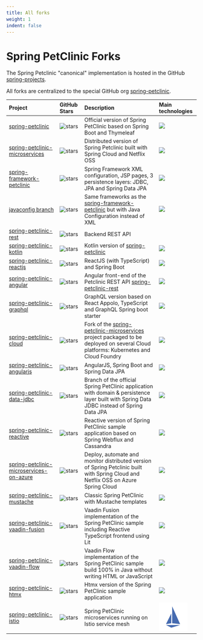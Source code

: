 ```yaml
---
title: All forks
weight: 1
indent: false
---
```


# Spring PetClinic Forks

The Spring Petclinic "canonical" implementation is hosted in the GitHub [spring-projects](https://github.com/spring-projects/spring-petclinic).

All forks are centralized to the special GitHub org [spring-petclinic](https://github.com/spring-petclinic).


|Project                          | GitHub Stars                                                                                                              | Description                                                                                                                                | Main technologies                       |
|:--------------------------------|:--------------------------------------------------------------------------------------------------------------------------|:-------------------------------------------------------------------------------------------------------------------------------------------|:----------------------------------------|
|[spring-petclinic]               | ![stars](https://img.shields.io/github/stars/spring-projects/spring-petclinic.svg?style=social&label=Star)                | Official version of Spring PetClinic based on Spring Boot and Thymeleaf                                                                    | ![](../images/icon-spring-boot.png)     |
|[spring-petclinic-microservices] | ![stars](https://img.shields.io/github/stars/spring-petclinic/spring-petclinic-microservices.svg?style=social&label=Star) | Distributed version of Spring Petclinic built with Spring Cloud and Netflix OSS                                                            | ![](../images/icon-spring-cloud.png)    |
|[spring-framework-petclinic]     | ![stars](https://img.shields.io/github/stars/spring-petclinic/spring-framework-petclinic.svg?style=social&label=Star)     | Spring Framework XML configuration, JSP pages, 3 persistence layers: JDBC, JPA and Spring Data JPA                                         | ![](../images/icon-spring-framework.png)|
|[javaconfig branch]              | ![stars](https://img.shields.io/github/stars/spring-petclinic/spring-framework-petclinic.svg?style=social&label=Star)     | Same frameworks as the [spring-framework-petclinic][] but with Java Configuration instead of XML                                           | ![](../images/icon-spring-framework.png)|
|[spring-petclinic-rest]          | ![stars](https://img.shields.io/github/stars/spring-petclinic/spring-petclinic-rest.svg?style=social&label=Star)          | Backend REST API                                                                                                                           |                                         |
|[spring-petclinic-kotlin]        | ![stars](https://img.shields.io/github/stars/spring-petclinic/spring-petclinic-kotlin.svg?style=social&label=Star)        | Kotlin version of [spring-petclinic][]                                                                                                     | ![](../images/icon-kotlin.png)          |
|[spring-petclinic-reactjs]       | ![stars](https://img.shields.io/github/stars/spring-petclinic/spring-petclinic-reactjs.svg?style=social&label=Star)       | ReactJS (with TypeScript) and Spring Boot                                                                                                  | ![](../images/icon-react.png)           |
|[spring-petclinic-angular]       | ![stars](https://img.shields.io/github/stars/spring-petclinic/spring-petclinic-angular.svg?style=social&label=Star)       | Angular front-end of the Petclinic REST API [spring-petclinic-rest][]                                                                      | ![](../images/icon-angular.png)         |
|[spring-petclinic-graphql]       | ![stars](https://img.shields.io/github/stars/spring-petclinic/spring-petclinic-graphql.svg?style=social&label=Star)       | GraphQL version based on React Appolo, TypeScript and GraphQL Spring boot starter                                                          | ![](../images/icon-graphql.png)         |
|[spring-petclinic-cloud]         | ![stars](https://img.shields.io/github/stars/spring-petclinic/spring-petclinic-cloud.svg?style=social&label=Star)         | Fork of the [spring-petclinic-microservices] project packaged to be deployed on several Cloud platforms: Kubernetes and Cloud Foundry      | ![](../images/icon-kubernetes.png)      |
|[spring-petclinic-angularjs]     | ![stars](https://img.shields.io/github/stars/spring-petclinic/spring-petclinic-angularjs.svg?style=social&label=Star)     | AngularJS, Spring Boot and Spring Data JPA                                                                                                 | ![](../images/icon-angularjs.png)       |
|[spring-petclinic-data-jdbc]     | ![stars](https://img.shields.io/github/stars/spring-petclinic/spring-petclinic-data-jdbc.svg?style=social&label=Star)     | Branch of the official Spring PetClinic application with domain & persistence layer built with Spring Data JDBC instead of Spring Data JPA | ![](../images/icon-spring-boot.png)     |
|[spring-petclinic-reactive]      | ![stars](https://img.shields.io/github/stars/spring-petclinic/spring-petclinic-reactive.svg?style=social&label=Star)      | Reactive version of Spring PetClinic sample application based on Spring Webflux and Cassandra                                              | ![](../images/icon-cassandra.png)       |
|[spring-petclinic-microservices-on-azure] | ![stars](https://img.shields.io/github/stars/azure-samples/spring-petclinic-microservices.svg?style=social&label=Star) | Deploy, automate and monitor distributed version of Spring Petclinic built with Spring Cloud and Netflix OSS on Azure Spring Cloud                                                            | ![](../images/icon-spring-cloud.png)    |
|[spring-petclinic-mustache]      | ![stars](https://img.shields.io/github/stars/spring-petclinic/spring-petclinic-mustache.svg?style=social&label=Star)      | Classic Spring PetClinic with Mustache templates                                                                                           | ![](../images/icon-mustache.png)        |
|[spring-petclinic-vaadin-fusion] | ![stars](https://img.shields.io/github/stars/spring-petclinic/spring-petclinic-vaadin-fusion.svg?style=social&label=Star) | Vaadin Fusion implementation of the Spring PetClinic sample including Reactive TypeScript frontend using Lit                               | ![](../images/icon-vaadin.png)          |
|[spring-petclinic-vaadin-flow]   | ![stars](https://img.shields.io/github/stars/spring-petclinic/spring-petclinic-vaadin-flow.svg?style=social&label=Star)   | Vaadin Flow implementation of the Spring PetClinic sample build 100% in Java without writing HTML or JavaScript                            | ![](../images/icon-vaadin.png)          |
| [spring-petclinic-htmx]                   | ![stars](https://img.shields.io/github/stars/spring-petclinic/spring-petclinic-htmx.svg?style=social&label=Star)          | Htmx version of the Spring PetClinic sample application                                                                                    | ![](../images/htmx_logo.png)             |
| [spring-petclinic-istio]                   | ![stars](https://img.shields.io/github/stars/spring-petclinic/spring-petclinic-istio.svg?style=social&label=Star)          | Spring PetClinic microservices running on Istio service mesh | ![](../images/icon-istio.png)             |



[spring-petclinic]: https://github.com/spring-projects/spring-petclinic
[spring-framework-petclinic]: https://github.com/spring-petclinic/spring-framework-petclinic
[spring-petclinic-angularjs]: https://github.com/spring-petclinic/spring-petclinic-angularjs 
[javaconfig branch]: https://github.com/spring-petclinic/spring-framework-petclinic/tree/javaconfig
[spring-petclinic-angular]: https://github.com/spring-petclinic/spring-petclinic-angular
[spring-petclinic-data-jdbc]: https://github.com/spring-petclinic/spring-petclinic-data-jdbc
[spring-petclinic-microservices]: https://github.com/spring-petclinic/spring-petclinic-microservices
[spring-petclinic-microservices-on-azure]: https://github.com/azure-samples/spring-petclinic-microservices
[spring-petclinic-reactjs]: https://github.com/spring-petclinic/spring-petclinic-reactjs
[spring-petclinic-graphql]: https://github.com/spring-petclinic/spring-petclinic-graphql
[spring-petclinic-kotlin]: https://github.com/spring-petclinic/spring-petclinic-kotlin
[spring-petclinic-rest]: https://github.com/spring-petclinic/spring-petclinic-rest
[spring-petclinic-cloud]: https://github.com/spring-petclinic/spring-petclinic-cloud
[spring-petclinic-reactive]: https://github.com/spring-petclinic/spring-petclinic-reactive
[spring-petclinic-mustache]: https://github.com/spring-petclinic/spring-petclinic-mustache
[spring-petclinic-vaadin-fusion]: https://github.com/spring-petclinic/spring-petclinic-vaadin-fusion
[spring-petclinic-vaadin-flow]: https://github.com/spring-petclinic/spring-petclinic-vaadin-flow
[spring-petclinic-htmx]: https://github.com/spring-petclinic/spring-petclinic-htmx
[spring-petclinic-istio]: https://github.com/spring-petclinic/spring-petclinic-istio

